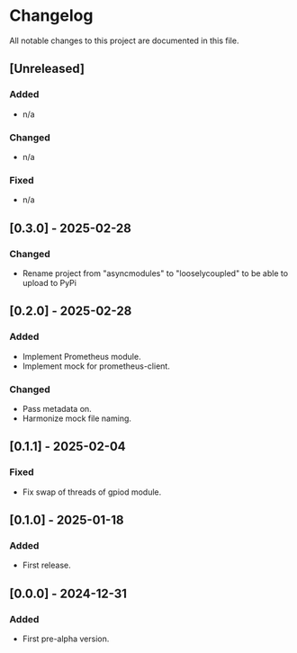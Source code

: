 # Changelog

All notable changes to this project are documented in this file.

## [Unreleased]

### Added

- n/a

### Changed

- n/a

### Fixed

- n/a

## [0.3.0] - 2025-02-28

### Changed

- Rename project from "asyncmodules" to "looselycoupled" to be able to upload to PyPi

## [0.2.0] - 2025-02-28

### Added

- Implement Prometheus module.
- Implement mock for prometheus-client.

### Changed

- Pass metadata on.
- Harmonize mock file naming.

## [0.1.1] - 2025-02-04

### Fixed

- Fix swap of threads of gpiod module.

## [0.1.0] - 2025-01-18

### Added

- First release.

## [0.0.0] - 2024-12-31

### Added

- First pre-alpha version.
